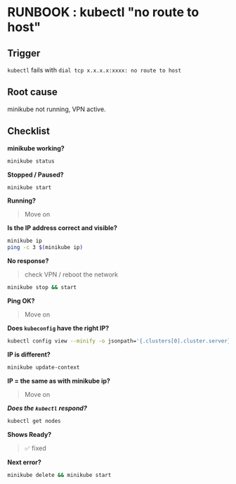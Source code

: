 # RUNBOOK : kubectl "no route to host"

## Trigger

`kubectl` fails with `dial tcp x.x.x.x:xxxx: no route to host`

## Root cause

minikube not running, VPN active.

## Checklist

**minikube working?**

```bash
minikube status
```

**Stopped / Paused?**

```bash
minikube start
```

**Running?**

> Move on

**Is the IP address correct and visible?**

```bash
minikube ip
ping -c 3 $(minikube ip)
```

**No response?**

> check VPN / reboot the network

```bash
minikube stop && start
```

**Ping OK?**

> Move on

**Does `kubeconfig` have the right IP?**

```bash
kubectl config view --minify -o jsonpath='{.clusters[0].cluster.server}'
```

**IP is different?**

```bash
minikube update-context
```

**IP = the same as with minikube ip?**

> Move on

**_Does the `kubectl` respond?_**

```bash
kubectl get nodes
```

**Shows Ready?**

> ✅ fixed

**Next error?**

```bash
minikube delete && minikube start
```
